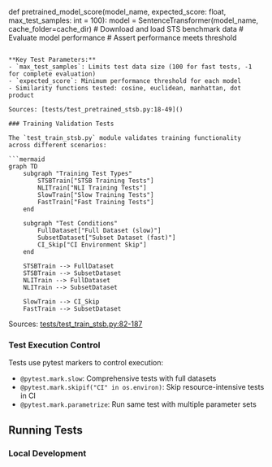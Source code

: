 def pretrained_model_score(model_name, expected_score: float, max_test_samples: int = 100):
    model = SentenceTransformer(model_name, cache_folder=cache_dir)
    # Download and load STS benchmark data
    # Evaluate model performance
    # Assert performance meets threshold
```

**Key Test Parameters:**
- `max_test_samples`: Limits test data size (100 for fast tests, -1 for complete evaluation)
- `expected_score`: Minimum performance threshold for each model
- Similarity functions tested: cosine, euclidean, manhattan, dot product

Sources: [tests/test_pretrained_stsb.py:18-49]()

### Training Validation Tests

The `test_train_stsb.py` module validates training functionality across different scenarios:

```mermaid
graph TD
    subgraph "Training Test Types"
        STSBTrain["STSB Training Tests"]
        NLITrain["NLI Training Tests"]
        SlowTrain["Slow Training Tests"]
        FastTrain["Fast Training Tests"]
    end
    
    subgraph "Test Conditions"
        FullDataset["Full Dataset (slow)"]
        SubsetDataset["Subset Dataset (fast)"]
        CI_Skip["CI Environment Skip"]
    end
    
    STSBTrain --> FullDataset
    STSBTrain --> SubsetDataset
    NLITrain --> FullDataset
    NLITrain --> SubsetDataset
    
    SlowTrain --> CI_Skip
    FastTrain --> SubsetDataset
```

Sources: [tests/test_train_stsb.py:82-187]()

### Test Execution Control

Tests use pytest markers to control execution:
- `@pytest.mark.slow`: Comprehensive tests with full datasets
- `@pytest.mark.skipif("CI" in os.environ)`: Skip resource-intensive tests in CI
- `@pytest.mark.parametrize`: Run same test with multiple parameter sets

## Running Tests

### Local Development

```bash